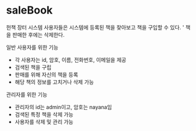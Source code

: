 # saleBook

헌책 장터 시스템
사용자들은 시스템에 등록된 책을 찾아보고 책을 구입할 수 있다. '
책을 판매한 후에는 삭제한다. 

일반 사용자를 위한 기능 
* 각 사용자는 id, 암호, 이름, 전화번호, 이메일을 제공
* 검색된 책을 구립
* 판매를 위해 자신의 책을 등록
* 해당 책의 정보를 고치거나 삭제 가능 

관리자를 위한 기능 
* 관리자의 id는 admin이고, 암호는 nayana임
* 검색된 특정 책을 삭제 가능 
* 사용자를 삭제 및 관리 가능 
